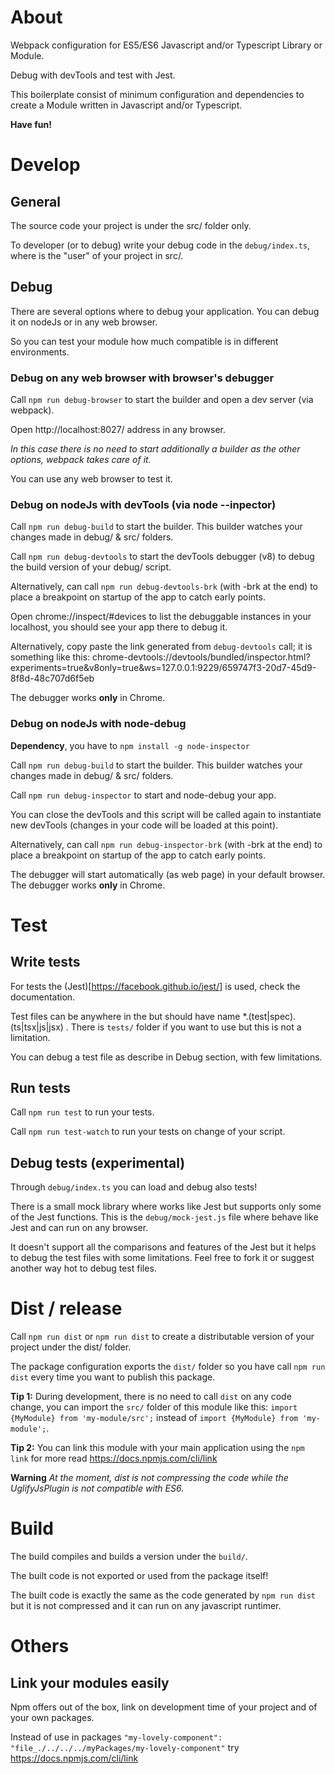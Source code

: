 ﻿# About

Webpack configuration for ES5/ES6 Javascript and/or Typescript Library or Module. 

Debug with devTools and test with Jest.

This boilerplate consist of minimum configuration and dependencies to create a Module written in Javascript and/or Typescript.

**Have fun!**

# Develop

## General

The source code your project is under the src/ folder only.

To developer (or to debug) write your debug code in the `debug/index.ts`, where is the "user" of your project in src/.
 
## Debug

There are several options where to debug your application. You can debug it on nodeJs or in any web browser. 

So you can test your module how much compatible is in different environments.  

### Debug on any web browser with browser's debugger

Call `npm run debug-browser` to start the builder and open a dev server (via webpack). 
 
Open http://localhost:8027/ address in any browser. 

_In this case there is no need to start additionally a builder as the other options, webpack takes care of it._

You can use any web browser to test it.

### Debug on nodeJs with devTools (via node --inpector)

Call `npm run debug-build` to start the builder. This builder watches your changes made in debug/ & src/ folders.
 
Call `npm run debug-devtools` to start the devTools debugger (v8) to debug the build version of your debug/ script.

Alternatively, can call `npm run debug-devtools-brk` (with -brk at the end) to place a breakpoint on startup of the app to catch early points.

Open chrome://inspect/#devices to list the debuggable instances in your localhost, you should see your app there to debug it. 

Alternatively, copy paste the link generated from `debug-devtools` call;
it is something like this: chrome-devtools://devtools/bundled/inspector.html?experiments=true&v8only=true&ws=127.0.0.1:9229/659747f3-20d7-45d9-8f8d-48c707d6f5eb 
 
The debugger works **only** in Chrome. 

### Debug on nodeJs with node-debug

**Dependency**, you have to `npm install -g node-inspector`

Call `npm run debug-build` to start the builder. This builder watches your changes made in debug/ & src/ folders.

Call `npm run debug-inspector` to start and node-debug your app.

You can close the devTools and this script will be called again to instantiate new devTools (changes in your code will be loaded at this point).

Alternatively, can call `npm run debug-inspector-brk` (with -brk at the end) to place a breakpoint on startup of the app to catch early points.

The debugger will start automatically (as web page) in your default browser. The debugger works **only** in Chrome. 

# Test

## Write tests

For tests the (Jest)[https://facebook.github.io/jest/] is used, check the documentation.

Test files can be anywhere in the but should have name *.(test|spec).(ts|tsx|js|jsx) . There is `tests/` folder if you want to use but this is not a limitation.
 
You can debug a test file as describe in Debug section, with few limitations.

## Run tests

Call `npm run test` to run your tests.

Call `npm run test-watch` to run your tests on change of your script.

## Debug tests (experimental)

Through `debug/index.ts` you can load and debug also tests! 

There is a small mock library where works like Jest but supports only some of the Jest functions. This is the `debug/mock-jest.js` file where behave like Jest and can run on any browser. 

It doesn't support all the comparisons and features of the Jest but it helps to debug the test files with some limitations. Feel free to fork it or suggest another way hot to debug test files. 

# Dist / release

Call `npm run dist` or `npm run dist` 
to create a distributable version of your project 
under the dist/ folder.

The package configuration exports the `dist/` folder so you have call `npm run dist` every time you want to publish this package.

**Tip 1:** During development, there is no need to call `dist` on any code change, you can import the `src/` folder of this module like this: `import {MyModule} from 'my-module/src';` instead of `import {MyModule} from 'my-module';`.

**Tip 2:** You can link this module with your main application using the `npm link` for more read https://docs.npmjs.com/cli/link

**Warning** *At the moment, dist is not compressing the code while the UglifyJsPlugin is not compatible with ES6.*

# Build

The build compiles and builds a version under the `build/`. 

The built code is not exported or used from the package itself!

The built code is exactly the same as the code generated by `npm run dist` but it is not compressed and it can run on any javascript runtimer.

# Others

## Link your modules easily

Npm offers out of the box, link on development time of your project and of your own packages. 

Instead of use in packages `"my-lovely-component": "file_./../../../myPackages/my-lovely-component"` try https://docs.npmjs.com/cli/link